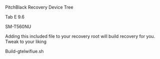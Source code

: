 PitchBlack Recovery Device Tree 

Tab E 9.6

SM-T560NU

Adding this included file to your recovery root will build recovery for you.  Tweak to your liking

Build-gtelwifiue.sh
